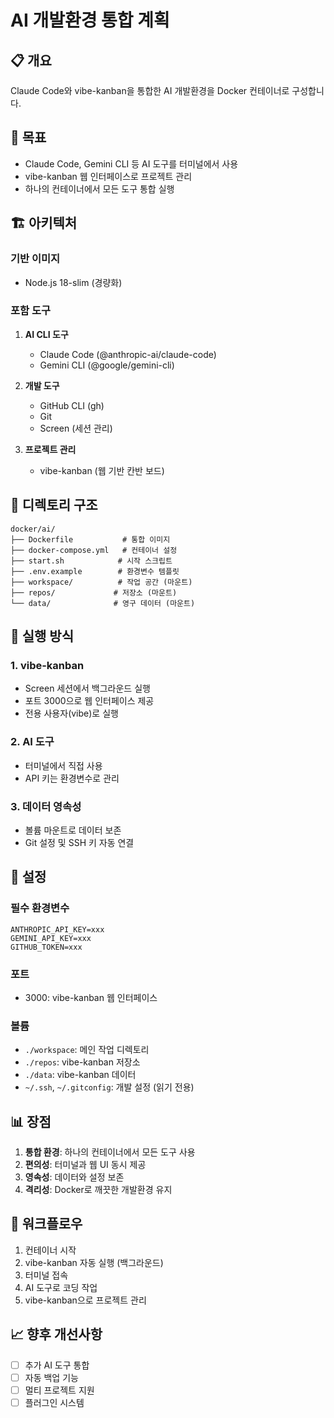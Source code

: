 # AI 개발환경 통합 계획

## 📋 개요
Claude Code와 vibe-kanban을 통합한 AI 개발환경을 Docker 컨테이너로 구성합니다.

## 🎯 목표
- Claude Code, Gemini CLI 등 AI 도구를 터미널에서 사용
- vibe-kanban 웹 인터페이스로 프로젝트 관리
- 하나의 컨테이너에서 모든 도구 통합 실행

## 🏗️ 아키텍처

### 기반 이미지
- Node.js 18-slim (경량화)

### 포함 도구
1. **AI CLI 도구**
   - Claude Code (@anthropic-ai/claude-code)
   - Gemini CLI (@google/gemini-cli)
   
2. **개발 도구**
   - GitHub CLI (gh)
   - Git
   - Screen (세션 관리)
   
3. **프로젝트 관리**
   - vibe-kanban (웹 기반 칸반 보드)

## 📁 디렉토리 구조
```
docker/ai/
├── Dockerfile           # 통합 이미지
├── docker-compose.yml   # 컨테이너 설정
├── start.sh            # 시작 스크립트
├── .env.example        # 환경변수 템플릿
├── workspace/          # 작업 공간 (마운트)
├── repos/             # 저장소 (마운트)
└── data/              # 영구 데이터 (마운트)
```

## 🚀 실행 방식

### 1. vibe-kanban
- Screen 세션에서 백그라운드 실행
- 포트 3000으로 웹 인터페이스 제공
- 전용 사용자(vibe)로 실행

### 2. AI 도구
- 터미널에서 직접 사용
- API 키는 환경변수로 관리

### 3. 데이터 영속성
- 볼륨 마운트로 데이터 보존
- Git 설정 및 SSH 키 자동 연결

## 🔧 설정

### 필수 환경변수
```env
ANTHROPIC_API_KEY=xxx
GEMINI_API_KEY=xxx  
GITHUB_TOKEN=xxx
```

### 포트
- 3000: vibe-kanban 웹 인터페이스

### 볼륨
- `./workspace`: 메인 작업 디렉토리
- `./repos`: vibe-kanban 저장소
- `./data`: vibe-kanban 데이터
- `~/.ssh`, `~/.gitconfig`: 개발 설정 (읽기 전용)

## 📊 장점

1. **통합 환경**: 하나의 컨테이너에서 모든 도구 사용
2. **편의성**: 터미널과 웹 UI 동시 제공
3. **영속성**: 데이터와 설정 보존
4. **격리성**: Docker로 깨끗한 개발환경 유지

## 🔄 워크플로우

1. 컨테이너 시작
2. vibe-kanban 자동 실행 (백그라운드)
3. 터미널 접속
4. AI 도구로 코딩 작업
5. vibe-kanban으로 프로젝트 관리

## 📈 향후 개선사항

- [ ] 추가 AI 도구 통합
- [ ] 자동 백업 기능
- [ ] 멀티 프로젝트 지원
- [ ] 플러그인 시스템